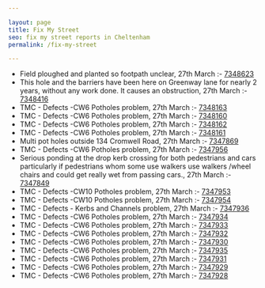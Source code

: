 ```yaml
---

layout: page
title: Fix My Street
seo: fix my street reports in Cheltenham
permalink: /fix-my-street

---
```


<!-- fix_marker starts -->

- Field ploughed and planted so footpath unclear, 27th March :- [7348623](https://www.fixmystreet.com/report/7348623)
- This hole and the barriers have been here on Greenway lane for nearly 2 years, without any work done. It causes an obstruction, 27th March :- [7348416](https://www.fixmystreet.com/report/7348416)
- TMC - Defects -CW6 Potholes  problem, 27th March :- [7348163](https://www.fixmystreet.com/report/7348163)
- TMC - Defects -CW6 Potholes  problem, 27th March :- [7348160](https://www.fixmystreet.com/report/7348160)
- TMC - Defects -CW6 Potholes  problem, 27th March :- [7348162](https://www.fixmystreet.com/report/7348162)
- TMC - Defects -CW6 Potholes  problem, 27th March :- [7348161](https://www.fixmystreet.com/report/7348161)
- Multi pot holes outside 134 Cromwell Road, 27th March :- [7347869](https://www.fixmystreet.com/report/7347869)
- TMC - Defects -CW6 Potholes  problem, 27th March :- [7347956](https://www.fixmystreet.com/report/7347956)
- Serious ponding at the drop kerb crossing for both pedestrians and cars particularly if pedestrians whom some use walkers use walkers /wheel chairs and could get really wet from passing cars., 27th March :- [7347849](https://www.fixmystreet.com/report/7347849)
- TMC - Defects -CW10 Potholes problem, 27th March :- [7347953](https://www.fixmystreet.com/report/7347953)
- TMC - Defects -CW10 Potholes problem, 27th March :- [7347954](https://www.fixmystreet.com/report/7347954)
- TMC - Defects - Kerbs and Channels problem, 27th March :- [7347936](https://www.fixmystreet.com/report/7347936)
- TMC - Defects -CW6 Potholes  problem, 27th March :- [7347934](https://www.fixmystreet.com/report/7347934)
- TMC - Defects -CW6 Potholes  problem, 27th March :- [7347933](https://www.fixmystreet.com/report/7347933)
- TMC - Defects -CW6 Potholes  problem, 27th March :- [7347932](https://www.fixmystreet.com/report/7347932)
- TMC - Defects -CW6 Potholes  problem, 27th March :- [7347930](https://www.fixmystreet.com/report/7347930)
- TMC - Defects -CW6 Potholes  problem, 27th March :- [7347935](https://www.fixmystreet.com/report/7347935)
- TMC - Defects -CW6 Potholes  problem, 27th March :- [7347931](https://www.fixmystreet.com/report/7347931)
- TMC - Defects -CW6 Potholes  problem, 27th March :- [7347929](https://www.fixmystreet.com/report/7347929)
- TMC - Defects -CW6 Potholes  problem, 27th March :- [7347928](https://www.fixmystreet.com/report/7347928)

<!-- fix_marker ends -->